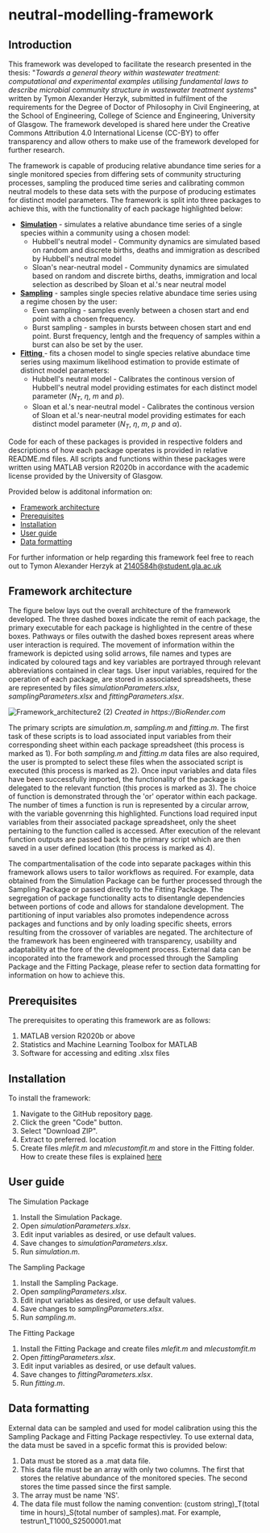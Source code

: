 # neutral-modelling-framework
## Introduction
This framework was developed to facilitate the research presented in the thesis: "_Towards a general theory within wastewater treatment: computational and experimental examples utilising fundamental laws to describe microbial community structure in wastewater treatment systems_" written by Tymon Alexander Herzyk, submitted in fulfilment of the requirements for the Degree of Doctor of Philosophy in Civil Engineering, at the School of Engineering, College of Science and Engineering, University of Glasgow. The framework developed is shared here under the Creative Commons Attribution 4.0 International License (CC-BY) to offer transparency and allow others to make use of the framework developed for further research.

The framework is capable of producing relative abundance time series for a single monitored species from differing sets of community structuring processes, sampling the produced time series and calibrating common neutral models to these data sets with the purpose of producing estimates for distinct model parameters. The framework is split into three packages to achieve this, with the functionality of each package highlighted below:
* [__Simulation__](https://github.com/tymonherzyk/neutral-modelling-framework/tree/main/Simulation) - simulates a relative abundance time series of a single species within a community using a chosen model:
  - Hubbell's neutral model - Community dynamics are simulated based on random and discrete births, deaths and immigration as described by Hubbell's neutral model 
  - Sloan's near-neutral model - Community dynamics are simulated based on random and discrete births, deaths, immigration and local selection as described by Sloan et al.'s near neutral model 
* [__Sampling__](https://github.com/tymonherzyk/neutral-modelling-framework/tree/main/Sampling) - samples single species relative abundace time series using a regime chosen by the user:
  - Even sampling - samples evenly between a chosen start and end point with a chosen frequency.
  - Burst sampling - samples in bursts between chosen start and end point. Burst frequency, lentgh and the frequency of samples within a burst can also be set by the user.
* [__Fitting__ ](https://github.com/tymonherzyk/neutral-modelling-framework/tree/main/Fitting)- fits a chosen model to single species relative abundace time series using maximum likelihood estimation to provide estimate of distinct model parameters:
  - Hubbell's neutral model - Calibrates the continous version of Hubbell's neutral model providing estimates for each distinct model parameter ($N_T$, $\eta$, $m$ and $p$).
  - Sloan et al.'s near-neutral model - Calibrates the continous version of Sloan et al.'s near-neutral model providing estimates for each distinct model parameter ($N_T$, $\eta$, $m$, $p$ and $\alpha$).

Code for each of these packages is provided in respective folders and descriptions of how each package operates is provided in relative README.md files. All scripts and functions within these packages were written using MATLAB version R2020b in accordance with the academic license provided by the University of Glasgow. 

Provided below is additonal information on:
* [Framework architecture](#Framework-architecture)
* [Prerequisites](#Prerequisites)
* [Installation](#Installation)
* [User guide](#User-guide)
* [Data formatting](#Data-formatting)

For further information or help regarding this framework feel free to reach out to Tymon Alexander Herzyk at 2140584h@student.gla.ac.uk

## Framework architecture
The figure below lays out the overall architecture of the framework developed. The three dashed boxes indicate the remit of each package, the primary executable for each package is highlighted in the centre of these boxes. Pathways or files outwith the dashed boxes represent areas where user interaction is required. The movement of information within the framework is depicted using solid arrows, file names and types are indicated by coloured tags and key variables are portrayed through relevant abbreviations contained in clear tags. User input variables, required for the operation of each package, are stored in associated spreadsheets, these are represented by files _simulationParameters.xlsx_, _samplingParameters.xlsx_ and _fittingParameters.xlsx_.

![Framework_architecture2 (2)](https://github.com/user-attachments/assets/c45a9f65-c24e-4398-b656-906d5f84d97b)
_Created in https://BioRender.com_


The primary scripts are _simulation.m_, _sampling.m_ and _fitting.m_. The first task of these scripts is to load associated input variables from their corresponding sheet within each package spreadsheet (this process is marked as 1). For both _sampling.m_ and _fitting.m_ data files are also required, the user is prompted to select these files when the associated script is executed (this process is marked as 2). Once input variables and data files have been successfully imported, the functionality of the package is delegated to the relevant function (this proces is marked as 3). The choice of function is demonstrated through the 'or' operator within each package. The number of times a function is run is represented by a circular arrow, with the variable govenrning this highlighted. Functions load required input variables from their associated package spreadsheet, only the sheet pertaining to the function called is accessed. After execution of the relevant function outputs are passed back to the primary script which are then saved in a user defined location (this process is marked as 4).

The compartmentalisation of the code into separate packages within this framework allows users to tailor workflows as required. For example, data obtained from the Simulation Package can be further processed through the Sampling Package or passed directly to the Fitting Package. The segregation of package functionality acts to disentangle dependencies between portions of code and allows for standalone development. The partitioning of input variables also promotes independence across packages and functions and by only loading specific sheets, errors resulting from the crossover of variables are negated. The architecture of the framework has been engineered with transparency, usability and adaptability at the fore of the development process. External data can be incoporated into the framework and processed through the Sampling Package and the Fitting Package, please refer to section data formatting for information on how to achieve this.

## Prerequisites
The prerequisites to operating this framework are as follows:
1. MATLAB version R2020b or above
2. Statistics and Machine Learning Toolbox for MATLAB
3. Software for accessing and editing .xlsx files

## Installation
To install the framework:
1. Navigate to the GitHub repository [page](https://github.com/tymonherzyk/neutral-modelling-framework).
2. Click the green "Code" button.
3. Select "Download ZIP".
4. Extract to preferred. location
5. Create files _mlefit.m_ and _mlecustomfit.m_ and store in the Fitting folder. How to create these files is explained [here](https://github.com/tymonherzyk/neutral-modelling-framework/tree/main/Fitting)

## User guide
The Simulation Package
1. Install the Simulation Package.
2. Open _simulationParameters.xlsx_.
3. Edit input variables as desired, or use default values.
4. Save changes to _simulationParameters.xlsx_.
5. Run _simulation.m_.

The Sampling Package
1. Install the Sampling Package.
2. Open _samplingParameters.xlsx_.
3. Edit input variables as desired, or use default values.
4. Save changes to _samplingParameters.xlsx_.
5. Run _sampling.m_.

The Fitting Package
1. Install the Fitting Package and create files _mlefit.m_ and _mlecustomfit.m_
2. Open _fittingParameters.xlsx_.
3. Edit input variables as desired, or use default values.
4. Save changes to _fittingParameters.xlsx_.
5. Run _fitting.m_.

## Data formatting
External data can be sampled and used for model calibration using this the Sampling Package and Fitting Package respectivley. To use external data, the data must be saved in a spcefic format this is provided below:
1. Data must be stored as a .mat data file.
2. This data file must be an array with only two columns. The first that stores the relative abundance of the monitored species. The second stores the time passed since the first sample.
3. The array must be name 'NS'.
4. The data file must follow the naming convention: (custom string)\_T(total time in hours)\_S(total number of samples).mat. For example, testrun1\_T1000_S2500001.mat
